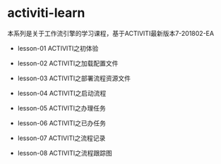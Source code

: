 # activiti-learn

本系列是关于工作流引擎的学习课程，基于ACTIVITI最新版本7-201802-EA

* lesson-01  ACTIVITI之初体验

* lesson-02  ACTIVITI之加载配置文件

* lesson-03  ACTIVITI之部署流程资源文件

* lesson-04  ACTIVITI之启动流程

* lesson-05  ACTIVITI之办理任务

* lesson-06  ACTIVITI之已办任务

* lesson-07  ACTIVITI之流程记录

* lesson-08  ACTIVITI之流程跟踪图